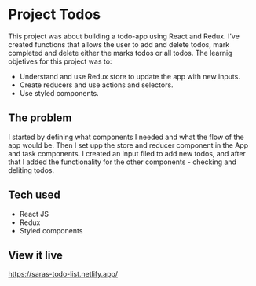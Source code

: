 # Project Todos

This project was about building a todo-app using React and Redux. I've created functions that allows the user to add and delete todos, mark completed and delete either the marks todos or all todos. The learnig objetives for this project was to:
* Understand and use Redux store to update the app with new inputs.
* Create reducers and use actions and selectors.
* Use styled components.


## The problem

I started by defining what components I needed and what the flow of the app would be. Then I set upp the store and reducer component in the App and task components. I created an input filed to add new todos, and after that I added the functionality for the other components - checking and deliting todos. 

## Tech used

* React JS
* Redux
* Styled components

## View it live

https://saras-todo-list.netlify.app/
